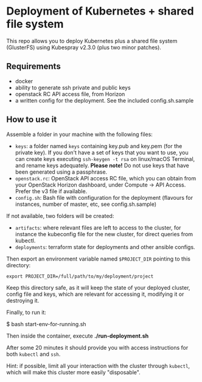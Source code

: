 # Deployment of Kubernetes + shared file system

This repo allows you to deploy Kubernetes plus a shared file system (GlusterFS) using Kubespray v2.3.0 (plus two minor patches).

## Requirements

- docker
- ability to generate ssh private and public keys
- openstack RC API access file, from Horizon
- a written config for the deployment. See the included config.sh.sample


## How to use it

Assemble a folder in your machine with the following files:

- `keys`: a folder named `keys` containing key.pub and key.pem (for the private key). If you don't have a set of keys that you want to use, you can create keys executing `ssh-keygen -t rsa` on linux/macOS Terminal, and rename keys adequately. **Please note!** Do not use keys that have been generated using a passphrase.
- `openstack.rc`: OpenStack API access RC file, which you can obtain from your OpenStack Horizon dashboard, under Compute -> API Access. Prefer the v3 file if available.
- `config.sh`: Bash file with configuration for the deployment (flavours for instances, number of master, etc, see config.sh.sample)

If not available, two folders will be created:

- `artifacts`: where relevant files are left to access to the cluster, for instance the kubeconfig file for the new cluster, for direct queries from kubectl.
- `deployments`: terraform state for deployments and other ansible configs.

Then export an environment variable named `$PROJECT_DIR` pointing to this directory:

```
export PROJECT_DIR=/full/path/to/my/deployment/project
```

Keep this directory safe, as it will keep the state of your deployed cluster, config file and keys, which are relevant for accessing it, modifying it or destroying it.

Finally, to run it:

$ bash start-env-for-running.sh

Then inside the container, execute **./run-deployment.sh**

After some 20 minutes it should provide you with access instructions for both `kubectl` and `ssh`. 

Hint: if possible, limit all your interaction with the cluster through `kubectl`, which will make this cluster more easily "disposable". 
